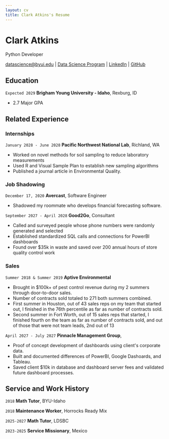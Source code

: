 ```yaml
---
layout: cv
title: Clark Atkins's Resume
---
```

# Clark Atkins
Python Developer

<div id="webaddress">
<a href="datascience@byui.edu">datascience@byui.edu</a>
| <a href="https://byuidatascience.github.io/development.html">Data Science Program</a>
| <a href="https://www.linkedin.com/groups/13537407/">LinkedIn</a>
| <a href="https://github.com/byuids-resumes">GitHub</a>
</div>

<!-- https://www.monique.tech/the-art-of-markdown -->

## Education

`Expected 2029`
__Brigham Young University - Idaho__, Rexburg, ID

- 2.7 Major GPA


## Related Experience

### Internships

`January 2028 - June 2028`
__Pacific Northwest National Lab__, Richland, WA

- Worked on novel methods for soil sampling to reduce laboratory measurements
- Used R and Visual Sample Plan to establish new sampling algorithms
- Published a journal article in Environmental Quality.

### Job Shadowing

`December 17, 2020`
__Avercast__, Software Engineer

- Shadowed my roommate who develops financial forecasting software.

`September 2027 - April 2028`
__Good2Go__, Consultant

- Called and surveyed people whose phone numbers were randomly generated and selected
- Established standardized SQL calls and connections for PowerBI dashboards
- Found over $35k in waste and saved over 200 annual hours of store quality control work 

### Sales

`Summer 2018 & Summer 2019`
__Aptive Environmental__

- Brought in $100k+ of pest control revenue during my 2 summers through door-to-door sales.
- Number of contracts sold totaled to 271 both summers combined.
- First summer in Houston, out of 43 sales reps on my team that started out, I finished in the 76th percentile as far as number of contracts sold.
- Second summer in Fort Worth, out of 15 sales reps that started, I finished fourth on the team as far as number of contracts sold, and out of those that were not team leads, 2nd out of 13

`April 2027 - July 2027`
__Pinnacle Management Group__, 

- Proof of concept development of dashboards using client's corporate data.
- Built and documented differences of PowerBI, Google Dashoards, and Tableau.
- Saved client $10k in database and dashboard server fees and validated future dashboard processes.


## Service and Work History

`2018`
__Math Tutor__, BYU-Idaho

`2018`
__Maintenance Worker__, Horrocks Ready Mix

`2025-2027`
__Math Tutor__, LDSBC


`2023-2025`
__Service Missionary__, Mexico



<!-- ### Footer

Last updated: May 2013 -->


